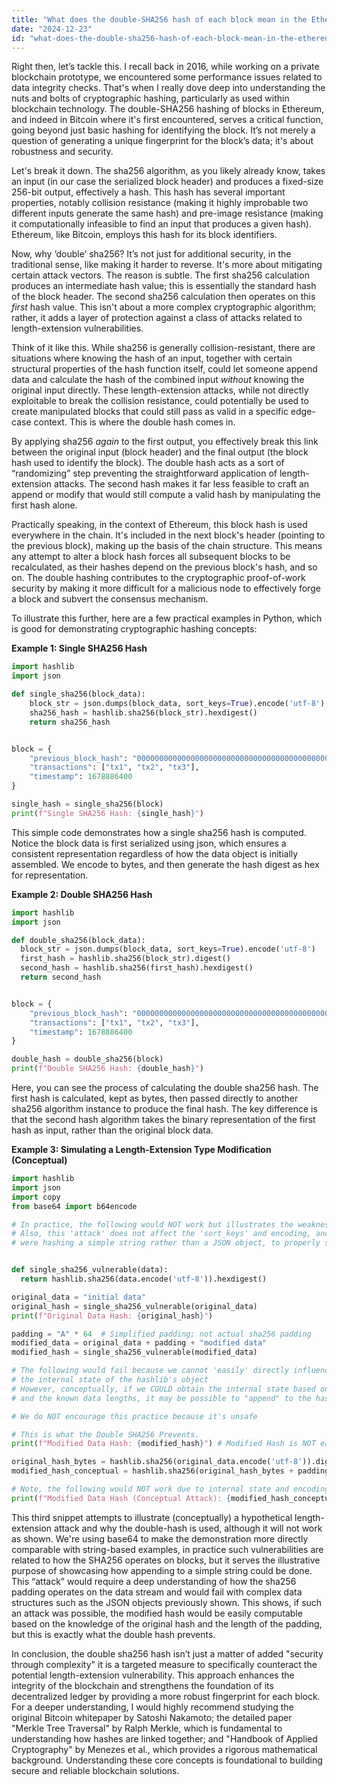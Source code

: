 ```yaml
---
title: "What does the double-SHA256 hash of each block mean in the Ethereum whitepaper?"
date: "2024-12-23"
id: "what-does-the-double-sha256-hash-of-each-block-mean-in-the-ethereum-whitepaper"
---
```


Right then, let’s tackle this. I recall back in 2016, while working on a private blockchain prototype, we encountered some performance issues related to data integrity checks. That's when I really dove deep into understanding the nuts and bolts of cryptographic hashing, particularly as used within blockchain technology. The double-SHA256 hashing of blocks in Ethereum, and indeed in Bitcoin where it's first encountered, serves a critical function, going beyond just basic hashing for identifying the block. It’s not merely a question of generating a unique fingerprint for the block’s data; it's about robustness and security.

Let's break it down. The sha256 algorithm, as you likely already know, takes an input (in our case the serialized block header) and produces a fixed-size 256-bit output, effectively a hash. This hash has several important properties, notably collision resistance (making it highly improbable two different inputs generate the same hash) and pre-image resistance (making it computationally infeasible to find an input that produces a given hash). Ethereum, like Bitcoin, employs this hash for its block identifiers.

Now, why ‘double’ sha256? It’s not just for additional security, in the traditional sense, like making it harder to reverse. It's more about mitigating certain attack vectors. The reason is subtle. The first sha256 calculation produces an intermediate hash value; this is essentially the standard hash of the block header. The second sha256 calculation then operates on this _first_ hash value. This isn't about a more complex cryptographic algorithm; rather, it adds a layer of protection against a class of attacks related to length-extension vulnerabilities.

Think of it like this. While sha256 is generally collision-resistant, there are situations where knowing the hash of an input, together with certain structural properties of the hash function itself, could let someone append data and calculate the hash of the combined input _without_ knowing the original input directly. These length-extension attacks, while not directly exploitable to break the collision resistance, could potentially be used to create manipulated blocks that could still pass as valid in a specific edge-case context. This is where the double hash comes in.

By applying sha256 _again_ to the first output, you effectively break this link between the original input (block header) and the final output (the block hash used to identify the block). The double hash acts as a sort of “randomizing” step preventing the straightforward application of length-extension attacks. The second hash makes it far less feasible to craft an append or modify that would still compute a valid hash by manipulating the first hash alone.

Practically speaking, in the context of Ethereum, this block hash is used everywhere in the chain. It's included in the next block's header (pointing to the previous block), making up the basis of the chain structure. This means any attempt to alter a block hash forces all subsequent blocks to be recalculated, as their hashes depend on the previous block's hash, and so on. The double hashing contributes to the cryptographic proof-of-work security by making it more difficult for a malicious node to effectively forge a block and subvert the consensus mechanism.

To illustrate this further, here are a few practical examples in Python, which is good for demonstrating cryptographic hashing concepts:

**Example 1: Single SHA256 Hash**

```python
import hashlib
import json

def single_sha256(block_data):
    block_str = json.dumps(block_data, sort_keys=True).encode('utf-8')
    sha256_hash = hashlib.sha256(block_str).hexdigest()
    return sha256_hash


block = {
    "previous_block_hash": "0000000000000000000000000000000000000000000000000000000000000000",
    "transactions": ["tx1", "tx2", "tx3"],
    "timestamp": 1678886400
}

single_hash = single_sha256(block)
print(f"Single SHA256 Hash: {single_hash}")
```

This simple code demonstrates how a single sha256 hash is computed. Notice the block data is first serialized using json, which ensures a consistent representation regardless of how the data object is initially assembled. We encode to bytes, and then generate the hash digest as hex for representation.

**Example 2: Double SHA256 Hash**

```python
import hashlib
import json

def double_sha256(block_data):
  block_str = json.dumps(block_data, sort_keys=True).encode('utf-8')
  first_hash = hashlib.sha256(block_str).digest()
  second_hash = hashlib.sha256(first_hash).hexdigest()
  return second_hash


block = {
    "previous_block_hash": "0000000000000000000000000000000000000000000000000000000000000000",
    "transactions": ["tx1", "tx2", "tx3"],
    "timestamp": 1678886400
}

double_hash = double_sha256(block)
print(f"Double SHA256 Hash: {double_hash}")
```

Here, you can see the process of calculating the double sha256 hash. The first hash is calculated, kept as bytes, then passed directly to another sha256 algorithm instance to produce the final hash. The key difference is that the second hash algorithm takes the binary representation of the first hash as input, rather than the original block data.

**Example 3: Simulating a Length-Extension Type Modification (Conceptual)**

```python
import hashlib
import json
import copy
from base64 import b64encode

# In practice, the following would NOT work but illustrates the weakness we aim to avoid
# Also, this 'attack' does not affect the 'sort_keys' and encoding, and would only work if we
# were hashing a simple string rather than a JSON object, to properly show it; hence the base64 encoding for illustration


def single_sha256_vulnerable(data):
  return hashlib.sha256(data.encode('utf-8')).hexdigest()

original_data = "initial data"
original_hash = single_sha256_vulnerable(original_data)
print(f"Original Data Hash: {original_hash}")

padding = "A" * 64  # Simplified padding; not actual sha256 padding
modified_data = original_data + padding + "modified data"
modified_hash = single_sha256_vulnerable(modified_data)

# The following would fail because we cannot 'easily' directly influence
# the internal state of the hashlib's object
# However, conceptually, if we COULD obtain the internal state based on the original hash
# and the known data lengths, it may be possible to "append" to the hash

# We do NOT encourage this practice because it's unsafe

# This is what the Double SHA256 Prevents.
print(f"Modified Data Hash: {modified_hash}") # Modified Hash is NOT easily derived from the first hash

original_hash_bytes = hashlib.sha256(original_data.encode('utf-8')).digest() # We take the bytes directly for the purpose of illustration
modified_hash_conceptual = hashlib.sha256(original_hash_bytes + padding.encode('utf-8') + "modified data".encode('utf-8')).hexdigest()

# Note, the following would NOT work due to internal state and encoding differences but rather illustrates the conceptual vulnerability and the counter by Double Hash
print(f"Modified Data Hash (Conceptual Attack): {modified_hash_conceptual}") # This value is NOT equal to the modified hash
```

This third snippet attempts to illustrate (conceptually) a hypothetical length-extension attack and why the double-hash is used, although it will not work as shown. We're using base64 to make the demonstration more directly comparable with string-based examples, in practice such vulnerabilities are related to how the SHA256 operates on blocks, but it serves the illustrative purpose of showcasing how appending to a simple string could be done. This “attack” would require a deep understanding of how the sha256 padding operates on the data stream and would fail with complex data structures such as the JSON objects previously shown. This shows, if such an attack was possible, the modified hash would be easily computable based on the knowledge of the original hash and the length of the padding, but this is exactly what the double hash prevents.

In conclusion, the double sha256 hash isn’t just a matter of added "security through complexity" it is a targeted measure to specifically counteract the potential length-extension vulnerability. This approach enhances the integrity of the blockchain and strengthens the foundation of its decentralized ledger by providing a more robust fingerprint for each block. For a deeper understanding, I would highly recommend studying the original Bitcoin whitepaper by Satoshi Nakamoto; the detailed paper "Merkle Tree Traversal" by Ralph Merkle, which is fundamental to understanding how hashes are linked together; and "Handbook of Applied Cryptography" by Menezes et al., which provides a rigorous mathematical background. Understanding these core concepts is foundational to building secure and reliable blockchain solutions.
